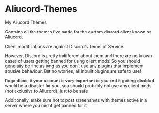 # Aliucord-Themes
My Aliucord Themes

Contains all the themes i've made for the custom discord client known as Aliucord.

Client modifications are against Discord’s Terms of Service.

However, Discord is pretty indifferent about them and there are no known cases of users getting banned for using client mods! So you should generally be fine as long as you don’t use any plugins that implement abusive behaviour. But no worries, all inbuilt plugins are safe to use!

Regardless, if your account is very important to you and it getting disabled would be a disaster for you, you should probably not use any client mods (not exclusive to Aliucord), just to be safe

Additionally, make sure not to post screenshots with themes active in a server where you might get banned for it
